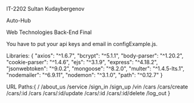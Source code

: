 IT-2202 Sultan Kudaybergenov 

Auto-Hub

Web Technologies Back-End Final

You have to put your api keys and email in configExample.js.

Libraries: {
"axios": "^1.6.7",
"bcrypt": "^5.1.1",
"body-parser": "^1.20.2",
"cookie-parser": "^1.4.6",
"ejs": "^3.1.9",
"express": "^4.18.2",
"jsonwebtoken": "^9.0.2",
"mongoose": "^8.2.0",
"multer": "^1.4.5-lts.1",
"nodemailer": "^6.9.11",
"nodemon": "^3.1.0",
"path": "^0.12.7"
} 

URL Paths:{
/
/about_us
/service
/sign_in
/sign_up
/vin
/cars
/cars/create
/cars/:id
/cars
/cars/:id/update
/cars/:id
/cars/:id/delete
/log_out
}

